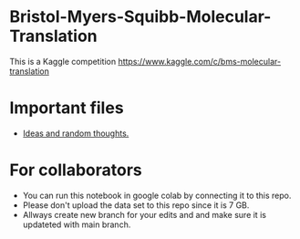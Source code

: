 # Bristol-Myers-Squibb-Molecular-Translation
This is a Kaggle competition https://www.kaggle.com/c/bms-molecular-translation

# Important files
- [Ideas and random thoughts.](https://github.com/salimHarthi/Bristol-Myers-Squibb-Molecular-Translation/blob/main/Ideas.md)


# For collaborators
- You can run this notebook in google colab by connecting it to this repo.
- Please don't upload the data set to this repo since it is 7 GB.
- Allways create new branch for your edits and and make sure it is updateted with main branch.
